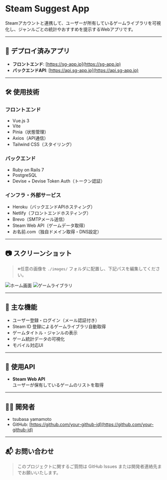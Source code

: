 # Steam Suggest App

Steamアカウントと連携して、ユーザーが所有しているゲームライブラリを可視化し、ジャンルごとの統計やおすすめを提示するWebアプリです。

---

## 🚀 デプロイ済みアプリ

- **フロントエンド**: [https://sg-app.jp](https://sg-app.jp)  
- **バックエンドAPI**: [https://api.sg-app.jp](https://api.sg-app.jp)

---

## 🛠 使用技術

### フロントエンド
- Vue.js 3
- Vite
- Pinia（状態管理）
- Axios（API通信）
- Tailwind CSS（スタイリング）

### バックエンド
- Ruby on Rails 7
- PostgreSQL
- Devise + Devise Token Auth（トークン認証）

### インフラ・外部サービス
- Heroku（バックエンドAPIホスティング）
- Netlify（フロントエンドホスティング）
- Brevo（SMTPメール送信）
- Steam Web API（ゲームデータ取得）
- お名前.com（独自ドメイン取得・DNS設定）

---

## 📷 スクリーンショット

> ※任意の画像を `./images/` フォルダに配置し、下記パスを編集してください。

![ホーム画面](./images/home.png)
![ゲームライブラリ](./images/library.png)

---

## 📄 主な機能

- ユーザー登録・ログイン（メール認証付き）
- Steam ID 登録によるゲームライブラリ自動取得
- ゲームタイトル・ジャンルの表示
- ゲーム統計データの可視化
- モバイル対応UI

---

## 🔗 使用API

- **Steam Web API**  
  ユーザーが保有しているゲームのリストを取得

---

## 🧑‍💻 開発者

- tsubasa yamamoto  
- GitHub: [https://github.com/your-github-id](https://github.com/your-github-id)

---

## 📬 お問い合わせ

> このプロジェクトに関するご質問は GitHub Issues または開発者連絡先までお願いいたします。

